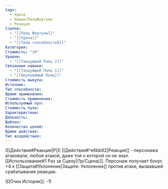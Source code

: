 ```yaml
---
tags:
  - Удача
  - Навык/ПаяцФортуны
  - Реакция
Ссылки:
  - "[[Паяц Фортуны]]"
  - "[[Удача]]"
  - "[[Типы способностей]]"
Категория: 
Стоимость: "10"
Уровни:
  - "[[Танцующий Паяц 2]]"
Связанные навыки:
  - "[[Танцующий Паяц 1]]"
  - "[[Неуловимый Паяц]]"
Стоимость выкупа:
Источник:
Тип способности:
Время применения:
Стоимость применения:
Используемый пул:
Стоимость пула:
Характеристики:
Дальность:
Шаблон:
Количество целей:
Время действия:
Тип воздействия:
---
```

([[Действия#Реакция|Р]]) [[Действия#^e6bb62|Реакция]] - персонажа атаковали, любой атакой, даже той о которой он не знал. [[Использование#1 Раз за Сцену|(1р/Сцена)]]. Персонаж получает бонус +4 к [[Защита#Уклонение|Защите: Уклонение]] против атаки, вызвавшей срабатывание реакции. 

([[Очки Истории]]: -1)